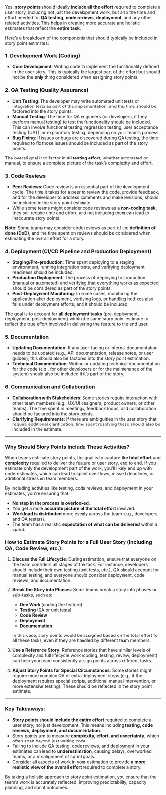 Yes, **story points** should ideally **include all the effort** required to complete a user story, including not just the development work, but also the time and effort needed for **QA testing**, **code reviews**, **deployment**, and any other related activities. This helps in creating more accurate and holistic estimates that reflect the **entire task**.

Here’s a breakdown of the components that should typically be included in story point estimates:

### **1. Development Work (Coding)**
   - **Core Development**: Writing code to implement the functionality defined in the user story. This is typically the largest part of the effort but should not be the **only** thing considered when assigning story points.

### **2. QA Testing (Quality Assurance)**
   - **Unit Testing**: The developer may write automated unit tests or integration tests as part of the implementation, and this time should be factored into the story points.
   - **Manual Testing**: The time for QA engineers (or developers, if they perform manual testing) to test the functionality should be included. This can involve functional testing, regression testing, user acceptance testing (UAT), or exploratory testing, depending on your team’s process.
   - **Bug Fixing**: If issues or bugs are discovered during QA testing, the time required to fix those issues should be included as part of the story points.

   The overall goal is to factor in **all testing effort**, whether automated or manual, to ensure a complete picture of the task’s complexity and effort.

### **3. Code Reviews**
   - **Peer Reviews**: Code review is an essential part of the development cycle. The time it takes for a peer to review the code, provide feedback, and for the developer to address comments and make revisions, should be included in the story point estimate.
   - While some teams might consider code reviews as a **non-coding task**, they still require time and effort, and not including them can lead to inaccurate story points.
   
   **Note**: Some teams may consider code reviews as part of the **definition of done (DoD)**, and the time spent on reviews should be considered when estimating the overall effort for a story.

### **4. Deployment (CI/CD Pipeline and Production Deployment)**
   - **Staging/Pre-production**: Time spent deploying to a staging environment, running integration tests, and verifying deployment readiness should be included.
   - **Production Deployment**: The process of deploying to production (manual or automated) and verifying that everything works as expected should be considered as part of the story points.
   - **Post-Deployment Monitoring**: In some cases, monitoring the application after deployment, verifying logs, or handling hotfixes also falls under deployment efforts, and it should be included.

   The goal is to account for **all deployment tasks** (pre-deployment, deployment, post-deployment) within the same story point estimate to reflect the true effort involved in delivering the feature to the end user.

### **5. Documentation**
   - **Updating Documentation**: If any user-facing or internal documentation needs to be updated (e.g., API documentation, release notes, or user guides), this should also be factored into the story point estimation.
   - **Technical Documentation**: Writing or updating technical documentation for the code (e.g., for other developers or for the maintenance of the system) should also be included if it’s part of the story.

### **6. Communication and Collaboration**
   - **Collaboration with Stakeholders**: Some stories require interaction with other team members (e.g., UX/UI designers, product owners, or other teams). The time spent in meetings, feedback loops, and collaboration should be factored into the story points.
   - **Clarifying Requirements**: If there are ambiguities in the user story that require additional clarification, time spent resolving these should also be included in the estimate.

---

### **Why Should Story Points Include These Activities?**
When teams estimate story points, the goal is to capture **the total effort** and **complexity** required to deliver the feature or user story, end to end. If you estimate only the development part of the work, you’ll likely end up with underestimates, which can lead to sprint overflows, missed deadlines, or additional stress on team members.

By including activities like testing, code reviews, and deployment in your estimates, you're ensuring that:

- **No step in the process is overlooked**.
- You get a more **accurate picture of the total effort** involved.
- **Workload is distributed** more evenly across the team (e.g., developers and QA testers).
- The team has a realistic **expectation of what can be delivered** within a sprint.

### **How to Estimate Story Points for a Full User Story (Including QA, Code Review, etc.):**

1. **Discuss the Full Lifecycle**: During estimation, ensure that everyone on the team considers all stages of the task. For instance, developers should include their own testing (unit tests, etc.), QA should account for manual testing, and everyone should consider deployment, code reviews, and documentation.
   
2. **Break the Story into Phases**: Some teams break a story into phases or sub-tasks, such as:
   - **Dev Work** (coding the feature)
   - **Testing** (QA or unit tests)
   - **Code Review**
   - **Deployment**
   - **Documentation**

   In this case, story points would be assigned based on the total effort for all these tasks, even if they are handled by different team members.

3. **Use a Reference Story**: Reference stories that have similar levels of complexity and full lifecycle work (coding, testing, review, deployment) can help your team consistently assign points across different tasks.

4. **Adjust Story Points for Special Circumstances**: Some stories might require more complex QA or extra deployment steps (e.g., if the deployment requires special scripts, additional manual intervention, or more extensive testing). These should be reflected in the story point estimate.

---

### **Key Takeaways:**
- **Story points should include the entire effort** required to complete a user story, not just development. This means including **testing, code reviews, deployment, and documentation**.
- Story points aim to measure **complexity, effort, and uncertainty**, which often span beyond just writing code.
- Failing to include QA testing, code reviews, and deployment in your estimates can lead to **underestimation**, causing delays, overworked teams, or a misalignment of sprint goals.
- Consider all aspects of work in your estimation to provide **a more realistic view of the overall effort** required to complete a story.

By taking a holistic approach to story point estimation, you ensure that the team’s work is accurately reflected, improving predictability, capacity planning, and sprint outcomes.
